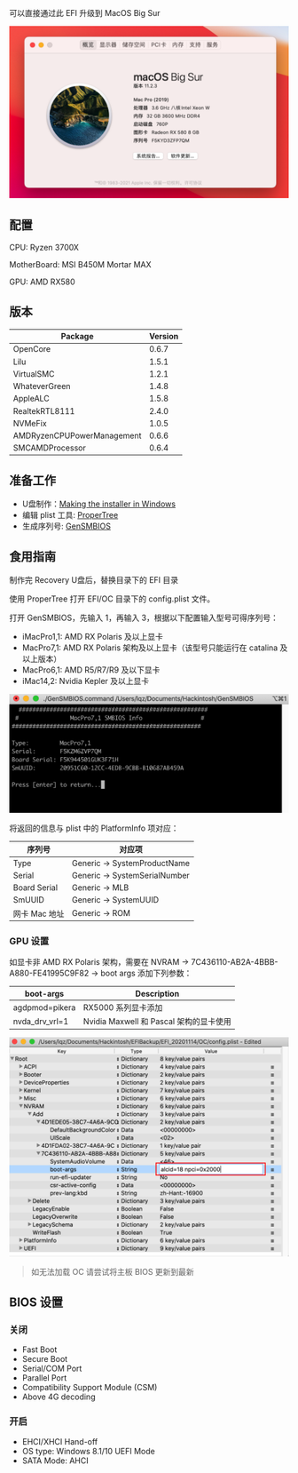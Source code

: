 可以直接通过此 EFI 升级到 MacOS Big Sur

![](https://raw.githubusercontent.com/SpaceEggs/B450M-Mortar-Max-Hackintosh/master/Pic/AboutThisMac.png)

## 配置

CPU: Ryzen 3700X

MotherBoard: MSI B450M Mortar MAX

GPU: AMD RX580

## 版本

| Package                    | Version |
| -------------------------- | ------- |
| OpenCore                   | 0.6.7   |
| Lilu                       | 1.5.1   |
| VirtualSMC                 | 1.2.1   |
| WhateverGreen              | 1.4.8   |
| AppleALC                   | 1.5.8   |
| RealtekRTL8111             | 2.4.0   |
| NVMeFix                    | 1.0.5   |
| AMDRyzenCPUPowerManagement | 0.6.6   |
| SMCAMDProcessor            | 0.6.4   |

## 准备工作

- U盘制作：[Making the installer in Windows](https://dortania.github.io/OpenCore-Install-Guide/installer-guide/winblows-install.html#downloading-macos-modern)
- 编辑 plist 工具: [ProperTree](https://github.com/corpnewt/ProperTree)
- 生成序列号: [GenSMBIOS](https://github.com/corpnewt/GenSMBIOS)

## 食用指南

制作完 Recovery U盘后，替换目录下的 EFI 目录

使用 ProperTree 打开 EFI/OC 目录下的 config.plist 文件。

打开 GenSMBIOS，先输入 1，再输入 3，根据以下配置输入型号可得序列号：

- iMacPro1,1: AMD RX Polaris 及以上显卡
- MacPro7,1: AMD RX Polaris 架构及以上显卡（该型号只能运行在 catalina 及以上版本）
- MacPro6,1: AMD R5/R7/R9 及以下显卡
- iMac14,2: Nvidia Kepler 及以上显卡

![](https://raw.githubusercontent.com/SpaceEggs/B450M-Mortar-Max-Hackintosh/master/pic/GenSMBIOS.png)

将返回的信息与 plist 中的 PlatformInfo 项对应：

| 序列号        | 对应项                        |
| ------------- | ----------------------------- |
| Type          | Generic -> SystemProductName |
| Serial        | Generic -> SystemSerialNumber |
| Board Serial  | Generic -> MLB                |
| SmUUID        | Generic -> SystemUUID         |
| 网卡 Mac 地址 | Generic -> ROM                |

### GPU 设置

如显卡非 AMD RX Polaris 架构，需要在 NVRAM -> 7C436110-AB2A-4BBB-A880-FE41995C9F82 -> boot args 添加下列参数：

| boot-args      | Description                             |
| -------------- | --------------------------------------- |
| agdpmod=pikera | RX5000 系列显卡添加                     |
| nvda_drv_vrl=1 | Nvidia Maxwell 和 Pascal 架构的显卡使用 |

![](https://raw.githubusercontent.com/SpaceEggs/B450M-Mortar-Max-Hackintosh/master/pic/AddBootArgs.png)

> 如无法加载 OC 请尝试将主板 BIOS 更新到最新

## BIOS 设置

### 关闭

- Fast Boot
- Secure Boot
- Serial/COM Port
- Parallel Port
- Compatibility Support Module (CSM)
- Above 4G decoding

### 开启

- EHCI/XHCI Hand-off
- OS type: Windows 8.1/10 UEFI Mode
- SATA Mode: AHCI

